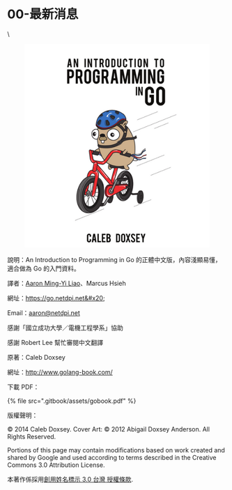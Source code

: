 # 00-最新消息

\


<figure><img src=".gitbook/assets/go1.png" alt=""><figcaption></figcaption></figure>

說明：An Introduction to Programming in Go 的正體中文版，內容淺顯易懂，適合做為 Go 的入門資料。

譯者：[Aaron Ming-Yi Liao](http://applezulab.netdpi.net)、Marcus Hsieh

網址：https://go.netdpi.net&#x20;

Email：aaron@netdpi.net

感謝「國立成功大學／電機工程學系」協助

感謝 Robert Lee 幫忙審閱中文翻譯

原著：Caleb Doxsey

網址：http://www.golang-book.com/

下載 PDF：

{% file src=".gitbook/assets/gobook.pdf" %}

版權聲明：

© 2014 Caleb Doxsey. Cover Art: © 2012 Abigail Doxsey Anderson. All Rights Reserved.

Portions of this page may contain modifications based on work created and shared by Google and used according to terms described in the Creative Commons 3.0 Attribution License.



本著作係採用[創用姓名標示 3.0 台灣 授權條款](http://www.google.com/url?q=http%3A%2F%2Fcreativecommons.org%2Flicenses%2Fby%2F3.0%2Ftw%2F\&sa=D\&sntz=1\&usg=AOvVaw0kKB19u22X4HWDL19ITbto).
